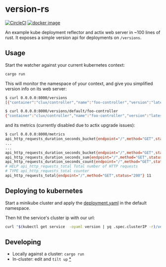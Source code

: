 # version-rs
[![CircleCI](https://circleci.com/gh/kube-rs/version-rs/tree/master.svg?style=shield)](https://circleci.com/gh/kube-rs/version-rs/tree/master)
[![docker image](https://img.shields.io/docker/pulls/clux/version.svg)](
https://hub.docker.com/r/clux/version/tags/)

An example kube deployment reflector and actix web server in ~100 lines of rust. It exposes a simple version api for deployments on `/versions`.

## Usage
Start the watcher against your current kubernetes context:

```sh
cargo run
```

This will monitor the namespace of your context, and give you simplified version info on its web server:

```sh
$ curl 0.0.0.0:8000/versions
[{"container":"clux/controller","name":"foo-controller","version":"latest"},{"container":"alpine","name":"debugger","version":"3.13"}]

$ curl 0.0.0.0:8000/versions/default/foo-controller
{"container":"clux/controller","name":"foo-controller","version":"latest"}
```

and its metrics (currently disabled due to actix upgrade issues):

```sh
$ curl 0.0.0.0:8000/metrics
api_http_requests_duration_seconds_bucket{endpoint="/",method="GET",status="200",le="0.005"} 11
...
...
api_http_requests_duration_seconds_bucket{endpoint="/",method="GET",status="200",le="+Inf"} 11
api_http_requests_duration_seconds_sum{endpoint="/",method="GET",status="200"} 0.001559851
api_http_requests_duration_seconds_count{endpoint="/",method="GET",status="200"} 11
# HELP api_http_requests_total Total number of HTTP requests
# TYPE api_http_requests_total counter
api_http_requests_total{endpoint="/",method="GET",status="200"} 11
```

## Deploying to kubernetes
Start a minikube cluster and apply the [deployment.yaml](./deployment.yaml) in the default namespace.

Then hit the service's cluster ip with our url:

```sh
curl "$(kubectl get service  -oyaml version | yq .spec.clusterIP -r)/versions/version"
```

## Developing
- Locally against a cluster: `cargo run`
- In-cluster: edit and `tilt up` [*](https://tilt.dev/)
